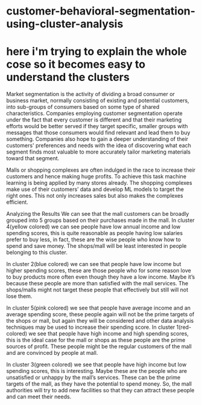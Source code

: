 # customer-behavioral-segmentation-using-cluster-analysis
# here i'm trying to explain the whole cose so it becomes easy to understand the clusters 
Market segmentation is the activity of dividing a broad consumer or business market, normally consisting of existing and potential customers, into sub-groups of consumers based on some type of shared characteristics. Companies employing customer segmentation operate under the fact that every customer is different and that their marketing efforts would be better served if they target specific, smaller groups with messages that those consumers would find relevant and lead them to buy something. Companies also hope to gain a deeper understanding of their customers' preferences and needs with the idea of discovering what each segment finds most valuable to more accurately tailor marketing materials toward that segment.

Malls or shopping complexes are often indulged in the race to increase their customers and hence making huge profits. To achieve this task machine learning is being applied by many stores already. The shopping complexes make use of their customers’ data and develop ML models to target the right ones. This not only increases sales but also makes the complexes efficient.

Analyzing the Results
We can see that the mall customers can be broadly grouped into 5 groups based on their purchases made in the mall. In cluster 4(yellow colored) we can see people have low annual income and low spending scores, this is quite reasonable as people having low salaries prefer to buy less, in fact, these are the wise people who know how to spend and save money. The shops/mall will be least interested in people belonging to this cluster.

In cluster 2(blue colored) we can see that people have low income but higher spending scores, these are those people who for some reason love to buy products more often even though they have a low income. Maybe it’s because these people are more than satisfied with the mall services. The shops/malls might not target these people that effectively but still will not lose them.

In cluster 5(pink colored) we see that people have average income and an average spending score, these people again will not be the prime targets of the shops or mall, but again they will be considered and other data analysis techniques may be used to increase their spending score.
In cluster 1(red-colored) we see that people have high income and high spending scores, this is the ideal case for the mall or shops as these people are the prime sources of profit. These people might be the regular customers of the mall and are convinced by people at mall.

In cluster 3(green colored) we see that people have high income but low spending scores, this is interesting. Maybe these are the people who are unsatisfied or unhappy by the mall’s services. These can be the prime targets of the mall, as they have the potential to spend money. So, the mall authorities will try to add new facilities so that they can attract these people and can meet their needs.
